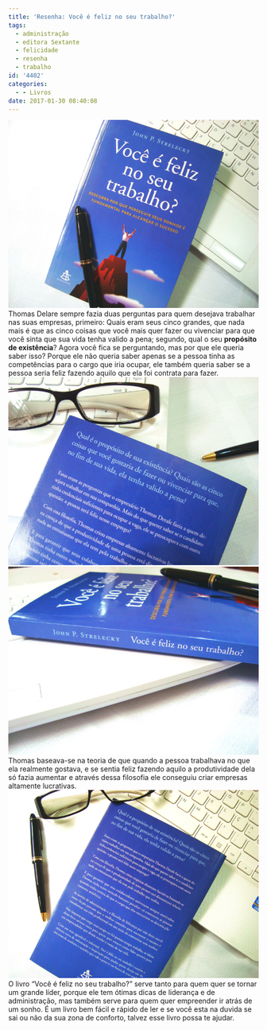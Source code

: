 ```yaml
---
title: 'Resenha: Você é feliz no seu trabalho?'
tags:
  - administração
  - editora Sextante
  - felicidade
  - resenha
  - trabalho
id: '4402'
categories:
  - - Livros
date: 2017-01-30 08:40:08
---
```


![livro - você é feliz no seu trabalho - resenha](/images/2016/12/capa-você-é-feliz-no-seu-trabalho.jpg) Thomas Delare sempre fazia duas perguntas para quem desejava trabalhar nas suas empresas, primeiro: Quais eram seus cinco grandes, que nada mais é que as cinco coisas que você mais quer fazer ou vivenciar para que você sinta que sua vida tenha valido a pena; segundo, qual o seu **propósito de existência**? Agora você fica se perguntando, mas por que ele queria saber isso? Porque ele não queria saber apenas se a pessoa tinha as competências para o cargo que iria ocupar, ele também queria saber se a pessoa seria feliz fazendo aquilo que ela foi contrata para fazer. ![resenha - você é feliz no seu trabalho?](/images/2016/12/resenha-do-livro-você-é-feliz-no-seu-trabalho.jpg) ![resumo - você é feliz no seu trabalho ?](/images/2016/12/lombada-livro-você-é-feliz-no-seu-trabalho.jpg) Thomas baseava-se na teoria de que quando a pessoa trabalhava no que ela realmente gostava, e se sentia feliz fazendo aquilo a produtividade dela só fazia aumentar e através dessa filosofia ele conseguiu criar empresas altamente lucrativas. ![resenha do livro : você é feliz no seu trabalho](/images/2016/12/contra-capa-livro-você-é-feliz-no-seu-trabalho.jpg) O livro “Você é feliz no seu trabalho?” serve tanto para quem quer se tornar um grande líder, porque ele tem ótimas dicas de liderança e de administração, mas também serve para quem quer empreender ir atrás de um sonho. É um livro bem fácil e rápido de ler e se você esta na duvida se sai ou não da sua zona de conforto, talvez esse livro possa te ajudar.
